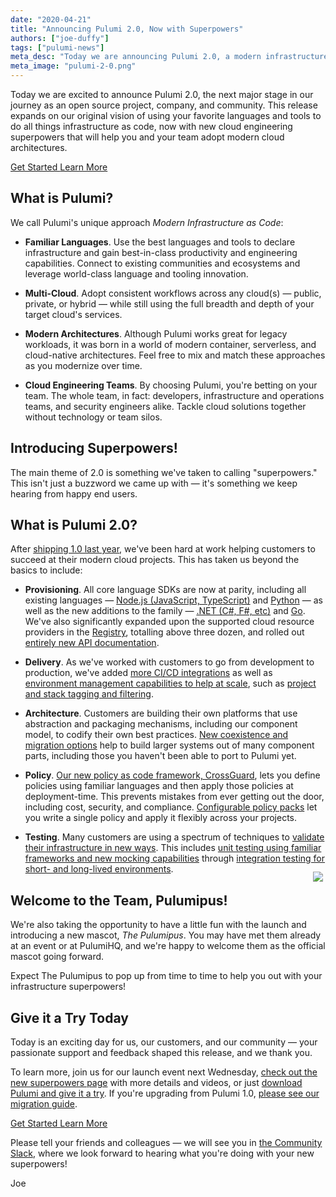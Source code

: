 ```yaml
---
date: "2020-04-21"
title: "Announcing Pulumi 2.0, Now with Superpowers"
authors: ["joe-duffy"]
tags: ["pulumi-news"]
meta_desc: "Today we are announcing Pulumi 2.0, a modern infrastructure as code platform with advanced capabilities including new languages, testing, and policy as code."
meta_image: "pulumi-2-0.png"
---
```


Today we are excited to announce Pulumi 2.0, the next major stage in our journey as an open source project, company, and community. This release expands on our original vision of using your favorite languages and tools to do all things infrastructure as code, now with new cloud engineering superpowers that will help you and your team adopt modern cloud architectures.

<!--more-->

<div class="header-hero-actions mt-8 mb-4 text-center">
    <a class="btn btn-lg mr-2" href="/docs/quickstart">
        Get Started
    </a>
    <a class="btn btn-lg btn-orange ml-2" href="/superpowers">
        Learn More
    </a>
</div>

## What is Pulumi?

We call Pulumi's unique approach _Modern Infrastructure as Code_:

* **Familiar Languages**. Use the best languages and tools to declare infrastructure and gain best-in-class productivity and engineering capabilities. Connect to existing communities and ecosystems and leverage world-class language and tooling innovation.

* **Multi-Cloud**. Adopt consistent workflows across any cloud(s) &mdash; public, private, or hybrid &mdash; while still using the full breadth and depth of your target cloud's services.

* **Modern Architectures**. Although Pulumi works great for legacy workloads, it was born in a world of modern container, serverless, and cloud-native architectures. Feel free to mix and match these approaches as you modernize over time.

* **Cloud Engineering Teams**. By choosing Pulumi, you're betting on your team. The whole team, in fact: developers, infrastructure and operations teams, and security engineers alike. Tackle cloud solutions together without technology or team silos.

## Introducing Superpowers!

The main theme of 2.0 is something we've taken to calling "superpowers." This isn't just a buzzword we came up with &mdash; it's something we keep hearing from happy end users.

## What is Pulumi 2.0?

After [shipping 1.0 last year](/blog/pulumi-1-0/), we've been hard at work helping customers to succeed at their modern cloud projects. This has taken us beyond the basics to include:

* **Provisioning**. All core language SDKs are now at parity, including all existing languages &mdash; [Node.js (JavaScript, TypeScript)](/docs/languages-sdks/javascript) and [Python](/docs/languages-sdks/python/) &mdash; as well as the new additions to the family &mdash; [.NET (C#, F#, etc)](/docs/languages-sdks/dotnet) and [Go](/docs/languages-sdks/go/). We've also significantly expanded upon the supported cloud resource providers in the [Registry](/registry/), totalling above three dozen, and rolled out [entirely new API documentation](/registry/).

* **Delivery**. As we've worked with customers to go from development to production, we've added [more CI/CD integrations](/docs/using-pulumi/continuous-delivery/) as well as [environment management capabilities to help at scale](/blog/pulumi-service-improvements_02-2020/), such as [project and stack tagging and filtering](/docs/concepts/stack#stack-tags).

* **Architecture**. Customers are building their own platforms that use abstraction and packaging mechanisms, including our component model, to codify their own best practices. [New coexistence and migration options](/docs/using-pulumi/adopting-pulumi/migrating-to-pulumi/) help to build larger systems out of many component parts, including those you haven't been able to port to Pulumi yet.

* **Policy**. [Our new policy as code framework, CrossGuard](/docs/using-pulumi/crossguard/), lets you define policies using familiar languages and then apply those policies at deployment-time. This prevents mistakes from ever getting out the door, including cost, security, and compliance. [Configurable policy packs](/docs/using-pulumi/crossguard/configuration/) let you write a single policy and apply it flexibly across your projects.

* **Testing**. Many customers are using a spectrum of techniques to [validate their infrastructure in new ways](/docs/using-pulumi/testing/). This includes [unit testing using familiar frameworks and new mocking capabilities](/docs/using-pulumi/testing/unit/) through [integration testing for short- and long-lived environments](/docs/using-pulumi/testing/integration/).

## Welcome to the Team, Pulumipus!

<img src="/images/mascot/pulumipus.svg" style="max-width: 240px; float: right; margin-top: -80px; padding: 4px;">

We're also taking the opportunity to have a little fun with the launch and introducing a new mascot, _The Pulumipus_. You may have met them already at an event or at PulumiHQ, and we're happy to welcome them as the official mascot going forward.

Expect The Pulumipus to pop up from time to time to help you out with your infrastructure superpowers!

## Give it a Try Today

Today is an exciting day for us, our customers, and our community &mdash; your passionate support and feedback shaped this release, and we thank you.

To learn more, join us for our launch event next Wednesday, [check out the new superpowers page](/superpowers/) with more details and videos, or just [download Pulumi and give it a try](/docs/get-started/). If you're upgrading from Pulumi 1.0, [please see our migration guide](/docs/install/migrating-2.0).

<div class="header-hero-actions mt-8 mb-8 text-center">
    <a class="btn btn-lg mr-2" href="/docs/quickstart">
        Get Started
    </a>
    <a class="btn btn-lg btn-orange ml-2" href="/superpowers">
        Learn More
    </a>
</div>

Please tell your friends and colleagues &mdash; we will see you in [the Community Slack](https://slack.pulumi.com), where we look forward to hearing what you're doing with your new superpowers!

Joe
